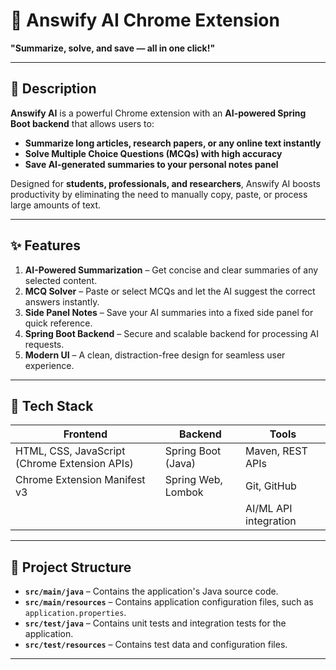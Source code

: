# 🧠 Answify AI Chrome Extension

**"Summarize, solve, and save — all in one click!"**

---

## 📖 Description

**Answify AI** is a powerful Chrome extension with an **AI-powered Spring Boot backend** that allows users to:

- **Summarize long articles, research papers, or any online text instantly**
- **Solve Multiple Choice Questions (MCQs) with high accuracy**
- **Save AI-generated summaries to your personal notes panel**

Designed for **students, professionals, and researchers**, Answify AI boosts productivity by eliminating the need to manually copy, paste, or process large amounts of text.

---

## ✨ Features

1. **AI-Powered Summarization** – Get concise and clear summaries of any selected content.
2. **MCQ Solver** – Paste or select MCQs and let the AI suggest the correct answers instantly.
3. **Side Panel Notes** – Save your AI summaries into a fixed side panel for quick reference.
4. **Spring Boot Backend** – Secure and scalable backend for processing AI requests.
5. **Modern UI** – A clean, distraction-free design for seamless user experience.

---

## 🧰 Tech Stack

| Frontend | Backend | Tools |
| --- | --- | --- |
| HTML, CSS, JavaScript (Chrome Extension APIs) | Spring Boot (Java) | Maven, REST APIs |
| Chrome Extension Manifest v3 | Spring Web, Lombok | Git, GitHub |
| | | AI/ML API integration |

---

## 📁 Project Structure

- **`src/main/java`** – Contains the application's Java source code.
- **`src/main/resources`** – Contains application configuration files, such as `application.properties`.
- **`src/test/java`** – Contains unit tests and integration tests for the application.
- **`src/test/resources`** – Contains test data and configuration files.

---

